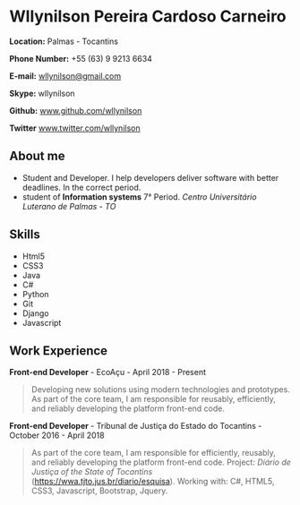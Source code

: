# Wllynilson Pereira Cardoso Carneiro

**Location:** Palmas - Tocantins

**Phone Number:** +55 (63) 9 9213 6634

**E-mail:** wllynilson@gmail.com

**Skype:** wllynilson

**Github:** www.github.com/wllynilson

**Twitter** www.twitter.com/wllynilson

## About me
* Student and Developer. I help developers deliver software with better deadlines. In the correct period.
* student of **Information systems** 7° Period. _Centro Universitário Luterano de Palmas - TO_

## Skills

* Html5 
* CSS3
* Java
* C#
* Python
* Git
* Django
* Javascript

## Work Experience

**Front-end Developer** - EcoAçu - April 2018 - Present

> Developing new solutions using modern technologies and prototypes. As part of the core team, I am responsible for reusably, efficiently, and reliably developing the platform front-end code. 

**Front-end Developer** - Tribunal de Justiça do Estado do Tocantins - October 2016 - April 2018

> As part of the core team, I am responsible for efficiently, reusably, and reliably developing the platform front-end code. Project: *Diário de Justiça of the State of Tocantins* (https://wwa.tjto.jus.br/diario/esquisa). Working with: C#, HTML5, CSS3, Javascript, Bootstrap, Jquery.
